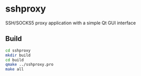 # sshproxy

SSH/SOCKS5 proxy application with a simple Qt GUI interface

## Build

```bash
cd sshproxy
mkdir build
cd build
qmake ../sshproxy.pro
make all
```
